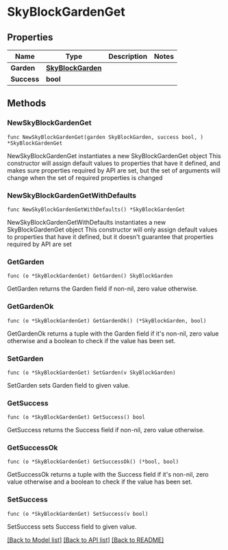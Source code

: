 # SkyBlockGardenGet

## Properties

Name | Type | Description | Notes
------------ | ------------- | ------------- | -------------
**Garden** | [**SkyBlockGarden**](SkyBlockGarden.md) |  | 
**Success** | **bool** |  | 

## Methods

### NewSkyBlockGardenGet

`func NewSkyBlockGardenGet(garden SkyBlockGarden, success bool, ) *SkyBlockGardenGet`

NewSkyBlockGardenGet instantiates a new SkyBlockGardenGet object
This constructor will assign default values to properties that have it defined,
and makes sure properties required by API are set, but the set of arguments
will change when the set of required properties is changed

### NewSkyBlockGardenGetWithDefaults

`func NewSkyBlockGardenGetWithDefaults() *SkyBlockGardenGet`

NewSkyBlockGardenGetWithDefaults instantiates a new SkyBlockGardenGet object
This constructor will only assign default values to properties that have it defined,
but it doesn't guarantee that properties required by API are set

### GetGarden

`func (o *SkyBlockGardenGet) GetGarden() SkyBlockGarden`

GetGarden returns the Garden field if non-nil, zero value otherwise.

### GetGardenOk

`func (o *SkyBlockGardenGet) GetGardenOk() (*SkyBlockGarden, bool)`

GetGardenOk returns a tuple with the Garden field if it's non-nil, zero value otherwise
and a boolean to check if the value has been set.

### SetGarden

`func (o *SkyBlockGardenGet) SetGarden(v SkyBlockGarden)`

SetGarden sets Garden field to given value.


### GetSuccess

`func (o *SkyBlockGardenGet) GetSuccess() bool`

GetSuccess returns the Success field if non-nil, zero value otherwise.

### GetSuccessOk

`func (o *SkyBlockGardenGet) GetSuccessOk() (*bool, bool)`

GetSuccessOk returns a tuple with the Success field if it's non-nil, zero value otherwise
and a boolean to check if the value has been set.

### SetSuccess

`func (o *SkyBlockGardenGet) SetSuccess(v bool)`

SetSuccess sets Success field to given value.



[[Back to Model list]](../README.md#documentation-for-models) [[Back to API list]](../README.md#documentation-for-api-endpoints) [[Back to README]](../README.md)


